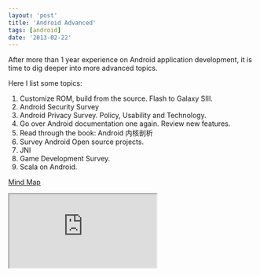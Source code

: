 ```yaml
---
layout: 'post'
title: 'Android Advanced'
tags: [android]
date: '2013-02-22'
---
```


After more than 1 year experience on Android application development, it is time to dig deeper into more advanced topics.

Here I list some topics:

1. Customize ROM, build from the source. Flash to Galaxy SIII.
2. Android Security Survey
3. Android Privacy Survey. Policy, Usability and Technology.
4. Go over Android documentation one again. Review new features.
5. Read through the book: Android 内核剖析
6. Survey Android Open source projects.
7. JNI
8. Game Development Survey.
9. Scala on Android.

<p className="heading">
  <a href="https://app.wisemapping.com/c/maps/102534/public">Mind Map</a>
</p>
<div className="content">
  <iframe style={{ width: '700px', height: '400px', border: '1px solid black' }} src="https://app.wisemapping.com/c/maps/102534/embed?zoom=1"></iframe>
</div>
